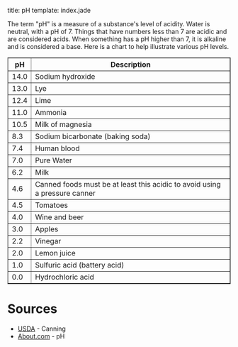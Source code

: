 title: pH
template: index.jade

The term "pH" is a measure of a substance's level of acidity.  Water is neutral, with a pH of 7.  Things that have numbers less than 7 are acidic and are considered acids.  When something has a pH higher than 7, it is alkaline and is considered a base.  Here is a chart to help illustrate various pH levels.

<table border="1" cellspacing='0' cellpadding='4'>
<thead>
<tr><th>pH</th><th>Description</th></tr>
</thead>
<tbody>
<tr><td>14.0</td><td>Sodium hydroxide</td></tr>
<tr><td>13.0</td><td>Lye</td></tr>
<tr><td>12.4</td><td>Lime</td></tr>
<tr><td>11.0</td><td>Ammonia</td></tr>
<tr><td>10.5</td><td>Milk of magnesia</td></tr>
<tr><td>8.3</td><td>Sodium bicarbonate (baking soda)</td></tr>
<tr><td>7.4</td><td>Human blood</td></tr>
<tr><td>7.0</td><td>Pure Water</td></tr>
<tr><td>6.2</td><td>Milk</td></tr>
<tr><td>4.6</td><td>Canned foods must be at least this acidic to avoid using a pressure canner</td></tr>
<tr><td>4.5</td><td>Tomatoes</td></tr>
<tr><td>4.0</td><td>Wine and beer</td></tr>
<tr><td>3.0</td><td>Apples</td></tr>
<tr><td>2.2</td><td>Vinegar</td></tr>
<tr><td>2.0</td><td>Lemon juice</td></tr>
<tr><td>1.0</td><td>Sulfuric acid (battery acid)</td></tr>
<tr><td>0.0</td><td>Hydrochloric acid</td></tr>
</tbody>
</table>

Sources
=======

* [USDA](../sources/usda.html) - Canning
* [About.com](../sources/about-com.html) - pH
